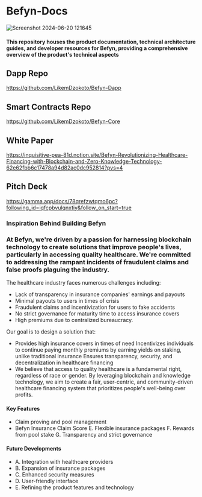 # Befyn-Docs


![Screenshot 2024-06-20 121645](https://github.com/LikemDzokoto/Befyn/assets/45667432/5199732b-c432-4709-88c8-da3d409a6d1c)


#### This repository houses the product documentation, technical architecture guides, and developer resources for Befyn, providing a comprehensive overview of the product's technical aspects



## Dapp Repo

https://github.com/LikemDzokoto/Befyn-Dapp


## Smart Contracts Repo

https://github.com/LikemDzokoto/Befyn-Core



## White Paper 

https://inquisitive-pea-81d.notion.site/Befyn-Revolutionizing-Healthcare-Financing-with-Blockchain-and-Zero-Knowledge-Technology-62e62fbb6c17478a94d82ac0dc952814?pvs=4


## Pitch Deck 

https://gamma.app/docs/78qrefzwtqmo6pc?following_id=iqfcpbvulqnxtiy&follow_on_start=true




### Inspiration Behind Building Befyn 

### At Befyn, we're driven by a passion for harnessing blockchain technology to create solutions that improve people's lives, particularly in accessing quality healthcare. We're committed to addressing the rampant incidents of fraudulent claims and false proofs plaguing the industry.

The healthcare industry faces numerous challenges including:
- Lack of transparency in insurance companies' earnings and payouts
- Minimal payouts to users in times of crisis
- Fraudulent claims and incentivization for users to fake accidents
- No strict governance for maturity time to access insurance covers
- High premiums due to centralized bureaucracy.

 Our goal is to design a solution that:

- Provides high insurance covers in times of need Incentivizes individuals to continue paying monthly premiums by earning yields on staking, unlike traditional insurance Ensures transparency, security, and decentralization in healthcare financing
- We believe that access to quality healthcare is a fundamental right, regardless of race or gender. By leveraging blockchain and knowledge technology, we aim to create a fair, user-centric, and community-driven healthcare financing system that prioritizes people's well-being over profits.

#### Key Features 
- Claim proving  and pool management
-  Befyn Insurance Claim Score
E. Flexible insurance packages
F. Rewards from pool stake
G. Transparency and strict governance

#### Future Developments
- A. Integration with healthcare providers
- B. Expansion of insurance packages
- C. Enhanced security measures 
- D. User-friendly interface
- E. Refining the product features and technology





